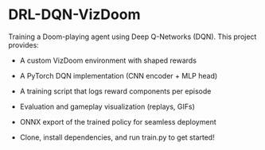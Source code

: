 # DRL-DQN-VizDoom

Training a Doom-playing agent using Deep Q-Networks (DQN). This project provides:

- A custom VizDoom environment with shaped rewards

- A PyTorch DQN implementation (CNN encoder + MLP head)

- A training script that logs reward components per episode

- Evaluation and gameplay visualization (replays, GIFs)

- ONNX export of the trained policy for seamless deployment

- Clone, install dependencies, and run train.py to get started!
